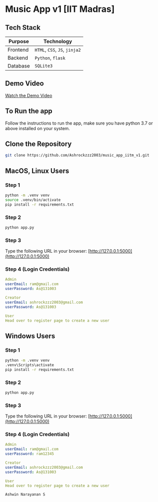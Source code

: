 # Music App v1 [IIT Madras]

## Tech Stack

| Purpose | Technology |
| --- | --- |
| Frontend | `HTML`, `CSS`, `JS`, `jinja2` |
| Backend | `Python`, `flask` |
| Database | `SQLite3` |

## Demo Video

[Watch the Demo Video](https://drive.google.com/file/d/1FqHtkpy-4MdMyAfW_4VYtiQyA-NQaWV7/view?usp=sharing)

## To Run the app

Follow the instructions to run the app, make sure you have python 3.7 or above installed on your system.

## Clone the Repository

```bash
git clone https://github.com/Ashrockzzz2003/music_app_iitm_v1.git
```

## MacOS, Linux Users

### Step 1

```bash
python -m .venv venv
source .venv/bin/activate
pip install -r requirements.txt
```

### Step 2

```bash
python app.py
```

### Step 3

Type the following URL in your browser: [http://127.0.0.1:5000](http://127.0.0.1:5000)

### Step 4 (Login Credentials)

```yaml
Admin
userEmail: ram@gmail.com
userPassword: As@131003

Creator
userEmail: ashrockzzz2003@gmail.com
userPassword: As@131003

User
Head over to register page to create a new user
```

## Windows Users

### Step 1

```bash
python -m .venv venv
.venv\Scripts\activate
pip install -r requirements.txt
```

### Step 2

```bash
python app.py
```

### Step 3

Type the following URL in your browser: [http://127.0.0.1:5000](http://127.0.0.1:5000)

### Step 4 (Login Credentials)

```yaml
Admin
userEmail: ram@gmail.com
userPassword: ram12345

Creator
userEmail: ashrockzzz2003@gmail.com
userPassword: As@131003

User
Head over to register page to create a new user
```



`Ashwin Narayanan S`
